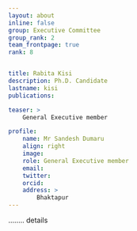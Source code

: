 ```yaml
---
layout: about
inline: false
group: Executive Committee
group_rank: 2
team_frontpage: true
rank: 8


title: Rabita Kisi
description: Ph.D. Candidate
lastname: kisi
publications: 

teaser: >
    General Executive member

profile:
    name: Mr Sandesh Dumaru
    align: right
    image: 
    role: General Executive member
    email: 
    twitter: 
    orcid: 
    address: >
        Bhaktapur
---
```


........
details